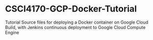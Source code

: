 # CSCI4170-GCP-Docker-Tutorial
Tutorial Source files for deploying a Docker container on Google Cloud Build, with Jenkins continuous deployment to Google Cloud Compute Engine
